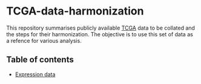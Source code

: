 # TCGA-data-harmonization

This repository summarises publicly available [TCGA](https://tcga-data.nci.nih.gov/) data to be collated and the steps for their harmonization. The objective is to use this set of data as a refence for various analysis.

## Table of contents

<!-- vim-markdown-toc GFM -->
* [Expression data](./expression/README.md)

<!-- vim-markdown-toc -->
<br>
